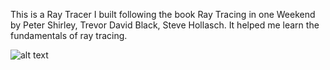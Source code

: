 This is a Ray Tracer I built following the book Ray Tracing in one Weekend by Peter Shirley, Trevor David Black, Steve Hollasch. It helped me learn the fundamentals of ray tracing.


![alt text](https://github.com/FilipovskiMarko/RayTracer/edit/master/image.ppm?raw=true)


